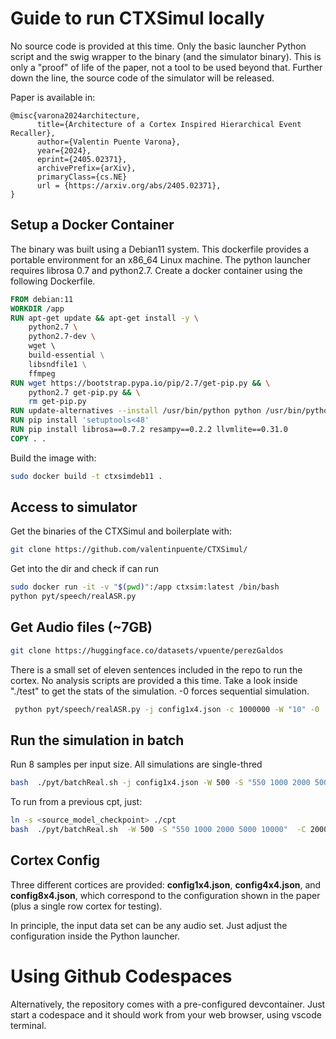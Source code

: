 
# Guide to run CTXSimul locally

No source code is provided at this time. Only the basic launcher Python script and the 
swig wrapper to the binary (and the simulator binary). This is only a 
"proof" of life of the paper, not a tool to be used beyond that. Further down the line, the source
code of the simulator will be released.

Paper is available in:

```
@misc{varona2024architecture,
      title={Architecture of a Cortex Inspired Hierarchical Event Recaller}, 
      author={Valentin Puente Varona},
      year={2024},
      eprint={2405.02371},
      archivePrefix={arXiv},
      primaryClass={cs.NE}
      url = {https://arxiv.org/abs/2405.02371},
}
```

## Setup a Docker Container 

The binary was built using a Debian11 system. This dockerfile provides a portable 
environment for an x86_64 Linux machine. The python launcher requires librosa 0.7 and python2.7. 
Create a docker container using the following Dockerfile. 

```Dockerfile
FROM debian:11 
WORKDIR /app
RUN apt-get update && apt-get install -y \
    python2.7 \
    python2.7-dev \ 
    wget \ 
    build-essential \
    libsndfile1 \
    ffmpeg
RUN wget https://bootstrap.pypa.io/pip/2.7/get-pip.py && \
    python2.7 get-pip.py && \
    rm get-pip.py
RUN update-alternatives --install /usr/bin/python python /usr/bin/python2.7 1
RUN pip install 'setuptools<48'
RUN pip install librosa==0.7.2 resampy==0.2.2 llvmlite==0.31.0
COPY . .
```

Build the image with:

```bash
sudo docker build -t ctxsimdeb11 .
```

## Access to simulator

Get the binaries of the CTXSimul and boilerplate with:

```bash
git clone https://github.com/valentinpuente/CTXSimul/
```

Get into the dir and check if can run 

```bash
sudo docker run -it -v "$(pwd)":/app ctxsim:latest /bin/bash
python pyt/speech/realASR.py
```

## Get Audio files (~7GB)
```bash
git clone https://huggingface.co/datasets/vpuente/perezGaldos
```

There is a small set of eleven sentences included in the repo to run the cortex. No analysis scripts are
provided a this time. Take a look inside "./test" to get the stats of the simulation. -0 forces sequential 
simulation.

```bash
 python pyt/speech/realASR.py -j config1x4.json -c 1000000 -W "10" -0
 ```

## Run the simulation in batch

Run 8 samples per input size. All simulations are single-thred

```bash
bash  ./pyt/batchReal.sh -j config1x4.json -W 500 -S "550 1000 2000 5000 10000"  -C 20000000000 -I 0 -R 8
```

To run from a previous cpt, just:

```bash
ln -s <source_model_checkpoint> ./cpt
bash  ./pyt/batchReal.sh  -W 500 -S "550 1000 2000 5000 10000"  -C 20000000000 -I 0 -R 8 -K
```


## Cortex Config

Three different cortices are provided: __config1x4.json__, __config4x4.json__, and __config8x4.json__, which correspond to the
configuration shown in the paper (plus a single row cortex for testing).

In principle, the input data set can be any audio set. Just adjust the configuration inside the Python launcher.

# Using Github Codespaces

Alternatively, the repository comes with a pre-configured devcontainer.
Just start a codespace and it should work from your web browser, using vscode terminal.

